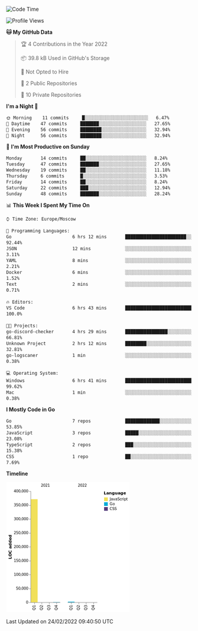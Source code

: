 <!--START_SECTION:waka-->
![Code Time](http://img.shields.io/badge/Code%20Time-188%20hrs%2028%20mins-blue)

![Profile Views](http://img.shields.io/badge/Profile%20Views-1-blue)

**🐱 My GitHub Data** 

> 🏆 4 Contributions in the Year 2022
 > 
> 📦 39.8 kB Used in GitHub's Storage 
 > 
> 🚫 Not Opted to Hire
 > 
> 📜 2 Public Repositories 
 > 
> 🔑 10 Private Repositories  
 > 
**I'm a Night 🦉** 

```text
🌞 Morning    11 commits     █░░░░░░░░░░░░░░░░░░░░░░░░   6.47% 
🌆 Daytime    47 commits     ███████░░░░░░░░░░░░░░░░░░   27.65% 
🌃 Evening    56 commits     ████████░░░░░░░░░░░░░░░░░   32.94% 
🌙 Night      56 commits     ████████░░░░░░░░░░░░░░░░░   32.94%

```
📅 **I'm Most Productive on Sunday** 

```text
Monday       14 commits     ██░░░░░░░░░░░░░░░░░░░░░░░   8.24% 
Tuesday      47 commits     ███████░░░░░░░░░░░░░░░░░░   27.65% 
Wednesday    19 commits     ██░░░░░░░░░░░░░░░░░░░░░░░   11.18% 
Thursday     6 commits      █░░░░░░░░░░░░░░░░░░░░░░░░   3.53% 
Friday       14 commits     ██░░░░░░░░░░░░░░░░░░░░░░░   8.24% 
Saturday     22 commits     ███░░░░░░░░░░░░░░░░░░░░░░   12.94% 
Sunday       48 commits     ███████░░░░░░░░░░░░░░░░░░   28.24%

```


📊 **This Week I Spent My Time On** 

```text
⌚︎ Time Zone: Europe/Moscow

💬 Programming Languages: 
Go                       6 hrs 12 mins       ███████████████████████░░   92.44% 
JSON                     12 mins             ░░░░░░░░░░░░░░░░░░░░░░░░░   3.11% 
YAML                     8 mins              ░░░░░░░░░░░░░░░░░░░░░░░░░   2.21% 
Docker                   6 mins              ░░░░░░░░░░░░░░░░░░░░░░░░░   1.52% 
Text                     2 mins              ░░░░░░░░░░░░░░░░░░░░░░░░░   0.71%

🔥 Editors: 
VS Code                  6 hrs 43 mins       █████████████████████████   100.0%

🐱‍💻 Projects: 
go-discord-checker       4 hrs 29 mins       ████████████████░░░░░░░░░   66.81% 
Unknown Project          2 hrs 12 mins       ████████░░░░░░░░░░░░░░░░░   32.81% 
go-logscaner             1 min               ░░░░░░░░░░░░░░░░░░░░░░░░░   0.38%

💻 Operating System: 
Windows                  6 hrs 41 mins       █████████████████████████   99.62% 
Mac                      1 min               ░░░░░░░░░░░░░░░░░░░░░░░░░   0.38%

```

**I Mostly Code in Go** 

```text
Go                       7 repos             █████████████░░░░░░░░░░░░   53.85% 
JavaScript               3 repos             █████░░░░░░░░░░░░░░░░░░░░   23.08% 
TypeScript               2 repos             ███░░░░░░░░░░░░░░░░░░░░░░   15.38% 
CSS                      1 repo              ██░░░░░░░░░░░░░░░░░░░░░░░   7.69%

```


**Timeline**

![Chart not found](https://raw.githubusercontent.com/jeezft/jeezft/main/charts/bar_graph.png) 


 Last Updated on 24/02/2022 09:40:50 UTC
<!--END_SECTION:waka-->
